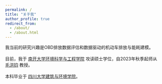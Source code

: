 ```yaml
---
permalink: /
title: "关于我"
author_profile: true
redirect_from: 
  - /about/
  - /about.html
---
```

我当前的研究兴趣是OBD排放数据评估和数据驱动的机动车排放与能耗建模。  
<br/>
目前，我于 <a href="https://env.nankai.edu.cn">南开大学环境科学与工程学院</a> 攻读硕士学位，自2023年秋季起师从 <a href="https://env.nankai.edu.cn/2019/0612/c14180a177249/page.htm">毛洪钧</a> 教授。
<br/>
<br/>
本科毕业于 <a href="https://acem.scu.edu.cn/">四川大学建筑与环境学院</a>。
